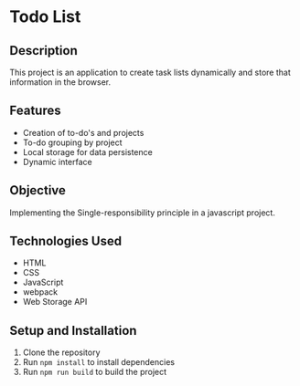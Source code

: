 # Todo List

## Description

This project is an application to create task lists dynamically and store that information in the browser.

## Features

* Creation of to-do's and projects
* To-do grouping by project
* Local storage for data persistence
* Dynamic interface

## Objective
Implementing the Single-responsibility principle in a javascript project.

## Technologies Used

* HTML
* CSS
* JavaScript
* webpack
* Web Storage API

## Setup and Installation

1. Clone the repository
2. Run `npm install` to install dependencies
3. Run `npm run build` to build the project